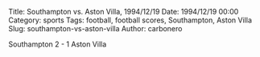 Title: Southampton vs. Aston Villa, 1994/12/19
Date: 1994/12/19 00:00
Category: sports
Tags: football, football scores, Southampton, Aston Villa
Slug: southampton-vs-aston-villa
Author: carbonero


Southampton 2 - 1 Aston Villa
